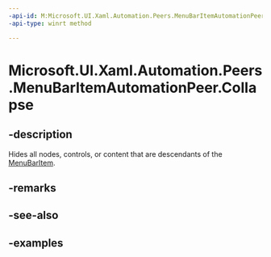 ```yaml
---
-api-id: M:Microsoft.UI.Xaml.Automation.Peers.MenuBarItemAutomationPeer.Collapse
-api-type: winrt method

---
```

<!-- Method syntax.
public void MenuBarItemAutomationPeer.Collapse()
-->

# Microsoft.UI.Xaml.Automation.Peers.MenuBarItemAutomationPeer.Collapse



## -description

Hides all nodes, controls, or content that are descendants of the [MenuBarItem](../microsoft.ui.xaml.controls/menubaritem.md).



## -remarks



## -see-also



## -examples



